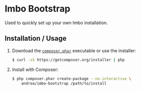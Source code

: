 Imbo Bootstrap
==============

Used to quickly set up your own Imbo installation.

Installation / Usage
--------------------

1. Download the [`composer.phar`](https://getcomposer.org/composer.phar)
   executable or use the installer:

    ``` sh
    $ curl -sS https://getcomposer.org/installer | php
    ```

2. Install with Composer:

    ``` sh
    $ php composer.phar create-package --no-interactive \
        androa/imbo-bootstrap /path/to/install
    ```
